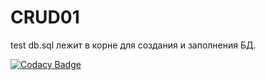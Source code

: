 # CRUD01
test db.sql лежит в корне для создания и заполнения БД.

[![Codacy Badge](https://api.codacy.com/project/badge/grade/04589bba736b47059d01cf15b6e84694)](https://www.codacy.com/app/v-glavatskih/CRUD01)
